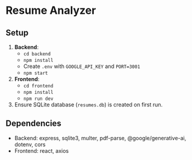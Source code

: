 # Resume Analyzer

## Setup
1. **Backend**:
   - `cd backend`
   - `npm install`
   - Create `.env` with `GOOGLE_API_KEY` and `PORT=3001`
   - `npm start`
2. **Frontend**:
   - `cd frontend`
   - `npm install`
   - `npm run dev`
3. Ensure SQLite database (`resumes.db`) is created on first run.

## Dependencies
- Backend: express, sqlite3, multer, pdf-parse, @google/generative-ai, dotenv, cors
- Frontend: react, axios